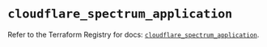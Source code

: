 # `cloudflare_spectrum_application`

Refer to the Terraform Registry for docs: [`cloudflare_spectrum_application`](https://registry.terraform.io/providers/cloudflare/cloudflare/5.5.0/docs/resources/spectrum_application).
